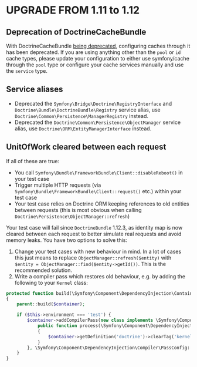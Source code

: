 UPGRADE FROM 1.11 to 1.12
=========================

Deprecation of DoctrineCacheBundle
----------------------------------

With DoctrineCacheBundle [being deprecated](https://github.com/doctrine/DoctrineCacheBundle/issues/156),
configuring caches through it has been deprecated. If you are using anything
other than the `pool` or `id` cache types, please update your configuration to
either use symfony/cache through the `pool` type or configure your cache
services manually and use the `service` type.

Service aliases
---------------

 * Deprecated the `Symfony\Bridge\Doctrine\RegistryInterface` and `Doctrine\Bundle\DoctrineBundle\Registry` service alias, use `Doctrine\Common\Persistence\ManagerRegistry` instead.
 * Deprecated the `Doctrine\Common\Persistence\ObjectManager` service alias, use `Doctrine\ORM\EntityManagerInterface` instead.

UnitOfWork cleared between each request
---------------------------------------
If all of these are true:
* You call `Symfony\Bundle\FrameworkBundle\Client::disableReboot()` in your test case
* Trigger multiple HTTP requests (via `Symfony\Bundle\FrameworkBundle\Client::request()` etc.) within your test case
* Your test case relies on Doctrine ORM keeping references to old entities between requests (this is most obvious when calling `Doctrine\Persistence\ObjectManager::refresh`)

Your test case will fail since `DoctrineBundle` 1.12.3, as identity map is now cleared between each request 
to better simulate real requests and avoid memory leaks. You have two options to solve this:

1. Change your test cases with new behaviour in mind. In a lot of cases this just means to replace `ObjectManager::refresh($entity)` with `$entity = ObjectManager::find($entity->getId())`. This is the recommended solution.
2. Write a compiler pass which restores old behaviour, e.g. by adding the following to your `Kernel` class:
```php
protected function build(\Symfony\Component\DependencyInjection\ContainerBuilder $container)
{
    parent::build($container);

    if ($this->environment === 'test') {
        $container->addCompilerPass(new class implements \Symfony\Component\DependencyInjection\Compiler\CompilerPassInterface {
            public function process(\Symfony\Component\DependencyInjection\ContainerBuilder $container)
            {
                $container->getDefinition('doctrine')->clearTag('kernel.reset');
            }
        }, \Symfony\Component\DependencyInjection\Compiler\PassConfig::TYPE_BEFORE_OPTIMIZATION, 1);
    }
}
```
